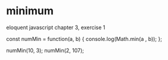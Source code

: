 # minimum
eloquent javascript chapter 3, exercise 1

const numMin = function(a, b) {
  console.log(Math.min(a , b));
};

numMin(10, 3);
numMin(2, 107);
